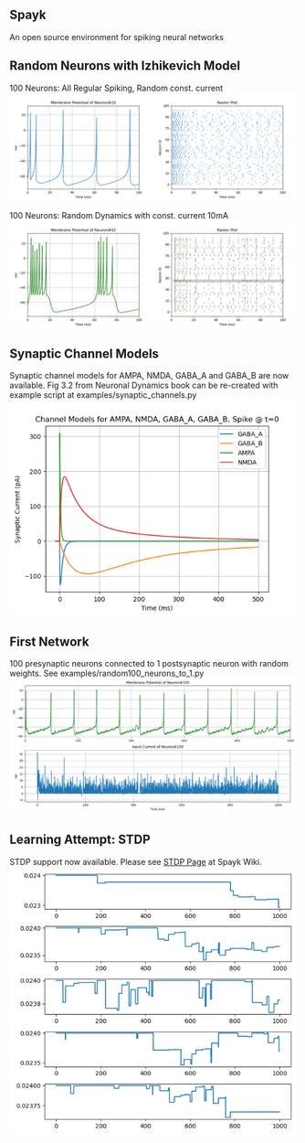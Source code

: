 ## Spayk
An open source environment for spiking neural networks

## Random Neurons with Izhikevich Model
100 Neurons: All Regular Spiking, Random const. current
![random_regular](https://github.com/aggelen/spayk/blob/master/static/random_regular.png)

100 Neurons: Random Dynamics with const. current 10mA
![random_all](https://github.com/aggelen/spayk/blob/master/static/random_dynamics.jpg)

## Synaptic Channel Models
Synaptic channel models for AMPA, NMDA, GABA_A and GABA_B are now available. Fig 3.2 from Neuronal Dynamics book can be re-created with example script at examples/synaptic_channels.py
![random_all](https://github.com/aggelen/spayk/blob/master/static/synaptic_channels.png)

## First Network
100 presynaptic neurons connected to 1 postsynaptic neuron with random weights. See examples/random100_neurons_to_1.py
![random_all](https://github.com/aggelen/spayk/blob/master/static/random100_to_1.png)

## Learning Attempt: STDP
STDP support now available. Please see [STDP Page](https://github.com/aggelen/Spayk/wiki/STDP) at Spayk Wiki.
![random_all](https://github.com/aggelen/spayk/blob/master/static/stdp/scn01_dW.png)

